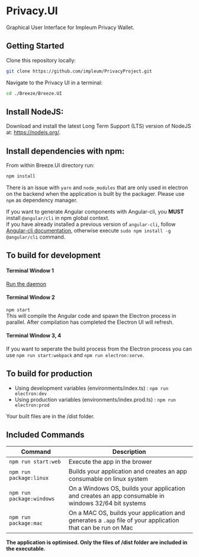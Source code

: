 # Privacy.UI

Graphical User Interface for Impleum Privacy Wallet.

## Getting Started

Clone this repository locally:

``` bash
git clone https://github.com/impleum/PrivacyProject.git
```

Navigate to the Privacy UI in a terminal:
``` bash
cd ./Breeze/Breeze.UI
```

## Install NodeJS:

Download and install the latest Long Term Support (LTS) version of NodeJS at: https://nodejs.org/. 

## Install dependencies with npm:

From within Breeze.UI directory run:

``` bash
npm install
```

There is an issue with `yarn` and `node_modules` that are only used in electron on the backend when the application is built by the packager. Please use `npm` as dependency manager.

If you want to generate Angular components with Angular-cli, you **MUST** install `@angular/cli` in npm global context.  
If you have already installed a previous version of `angular-cli`, follow [Angular-cli documentation](https://github.com/angular/angular-cli), otherwise execute `sudo npm install -g @angular/cli` command.

## To build for development

#### Terminal Window 1
[Run the daemon](https://github.com/impleum/PrivacyProject/blob/master/README.md#daemon-build)  

#### Terminal Window 2
`npm start`  
This will compile the Angular code and spawn the Electron process in parallel.
After compilation has completed the Electron UI will refresh.

#### Terminal Window 3, 4
If you want to seperate the build process from the Electron process you can use `npm run start:webpack` and `npm run electron:serve`.

## To build for production

- Using development variables (environments/index.ts) :  `npm run electron:dev`
- Using production variables (environments/index.prod.ts) :  `npm run electron:prod`

Your built files are in the /dist folder.

## Included Commands

|Command|Description|
|--|--|
|`npm run start:web`| Execute the app in the brower |
|`npm run package:linux`| Builds your application and creates an app consumable on linux system |
|`npm run package:windows`| On a Windows OS, builds your application and creates an app consumable in windows 32/64 bit systems |
|`npm run package:mac`|  On a MAC OS, builds your application and generates a `.app` file of your application that can be run on Mac |

**The application is optimised. Only the files of /dist folder are included in the executable.**
